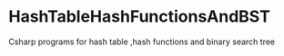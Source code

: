 # HashTableHashFunctionsAndBST
Csharp programs for hash table ,hash functions and binary search tree
